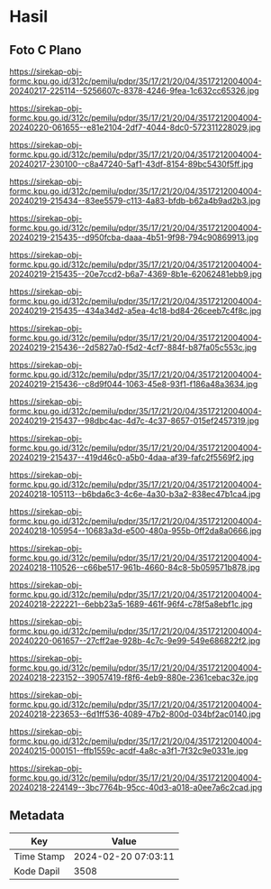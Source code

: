 # Hasil

## Foto C Plano

https://sirekap-obj-formc.kpu.go.id/312c/pemilu/pdpr/35/17/21/20/04/3517212004004-20240217-225114--5256607c-8378-4246-9fea-1c632cc65326.jpg

https://sirekap-obj-formc.kpu.go.id/312c/pemilu/pdpr/35/17/21/20/04/3517212004004-20240220-061655--e81e2104-2df7-4044-8dc0-572311228029.jpg

https://sirekap-obj-formc.kpu.go.id/312c/pemilu/pdpr/35/17/21/20/04/3517212004004-20240217-230100--c8a47240-5af1-43df-8154-89bc5430f5ff.jpg

https://sirekap-obj-formc.kpu.go.id/312c/pemilu/pdpr/35/17/21/20/04/3517212004004-20240219-215434--83ee5579-c113-4a83-bfdb-b62a4b9ad2b3.jpg

https://sirekap-obj-formc.kpu.go.id/312c/pemilu/pdpr/35/17/21/20/04/3517212004004-20240219-215435--d950fcba-daaa-4b51-9f98-794c90869913.jpg

https://sirekap-obj-formc.kpu.go.id/312c/pemilu/pdpr/35/17/21/20/04/3517212004004-20240219-215435--20e7ccd2-b6a7-4369-8b1e-62062481ebb9.jpg

https://sirekap-obj-formc.kpu.go.id/312c/pemilu/pdpr/35/17/21/20/04/3517212004004-20240219-215435--434a34d2-a5ea-4c18-bd84-26ceeb7c4f8c.jpg

https://sirekap-obj-formc.kpu.go.id/312c/pemilu/pdpr/35/17/21/20/04/3517212004004-20240219-215436--2d5827a0-f5d2-4cf7-884f-b87fa05c553c.jpg

https://sirekap-obj-formc.kpu.go.id/312c/pemilu/pdpr/35/17/21/20/04/3517212004004-20240219-215436--c8d9f044-1063-45e8-93f1-f186a48a3634.jpg

https://sirekap-obj-formc.kpu.go.id/312c/pemilu/pdpr/35/17/21/20/04/3517212004004-20240219-215437--98dbc4ac-4d7c-4c37-8657-015ef2457319.jpg

https://sirekap-obj-formc.kpu.go.id/312c/pemilu/pdpr/35/17/21/20/04/3517212004004-20240219-215437--419d46c0-a5b0-4daa-af39-fafc2f5569f2.jpg

https://sirekap-obj-formc.kpu.go.id/312c/pemilu/pdpr/35/17/21/20/04/3517212004004-20240218-105113--b6bda6c3-4c6e-4a30-b3a2-838ec47b1ca4.jpg

https://sirekap-obj-formc.kpu.go.id/312c/pemilu/pdpr/35/17/21/20/04/3517212004004-20240218-105954--10683a3d-e500-480a-955b-0ff2da8a0666.jpg

https://sirekap-obj-formc.kpu.go.id/312c/pemilu/pdpr/35/17/21/20/04/3517212004004-20240218-110526--c66be517-961b-4660-84c8-5b059571b878.jpg

https://sirekap-obj-formc.kpu.go.id/312c/pemilu/pdpr/35/17/21/20/04/3517212004004-20240218-222221--6ebb23a5-1689-461f-96f4-c78f5a8ebf1c.jpg

https://sirekap-obj-formc.kpu.go.id/312c/pemilu/pdpr/35/17/21/20/04/3517212004004-20240220-061657--27cff2ae-928b-4c7c-9e99-549e686822f2.jpg

https://sirekap-obj-formc.kpu.go.id/312c/pemilu/pdpr/35/17/21/20/04/3517212004004-20240218-223152--39057419-f8f6-4eb9-880e-2361cebac32e.jpg

https://sirekap-obj-formc.kpu.go.id/312c/pemilu/pdpr/35/17/21/20/04/3517212004004-20240218-223653--6d1ff536-4089-47b2-800d-034bf2ac0140.jpg

https://sirekap-obj-formc.kpu.go.id/312c/pemilu/pdpr/35/17/21/20/04/3517212004004-20240215-000151--ffb1559c-acdf-4a8c-a3f1-7f32c9e0331e.jpg

https://sirekap-obj-formc.kpu.go.id/312c/pemilu/pdpr/35/17/21/20/04/3517212004004-20240218-224149--3bc7764b-95cc-40d3-a018-a0ee7a6c2cad.jpg


## Metadata

| Key        | Value               |
| ---------- | ------------------- |
| Time Stamp | 2024-02-20 07:03:11 |
| Kode Dapil | 3508                |



